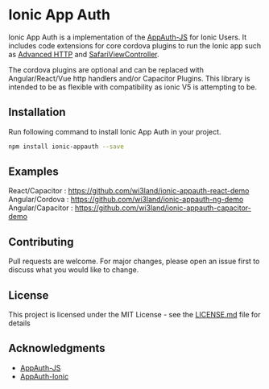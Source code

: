 # Ionic App Auth
Ionic App Auth is a implementation of the [AppAuth-JS](https://github.com/openid/AppAuth-JS) for Ionic Users.
It includes code extensions for core cordova plugins to run the Ionic app such as [Advanced HTTP](https://github.com/silkimen/cordova-plugin-advanced-http) and [SafariViewController](https://github.com/EddyVerbruggen/cordova-plugin-safariviewcontroller).

The cordova plugins are optional and can be replaced with Angular/React/Vue http handlers and/or Capacitor Plugins.
This library is intended to be as flexible with compatibility as ionic V5 is attempting to be.

## Installation
Run following command to install Ionic App Auth in your project.

```bash
npm install ionic-appauth --save
```

## Examples
React/Capacitor : https://github.com/wi3land/ionic-appauth-react-demo<br />
Angular/Cordova : https://github.com/wi3land/ionic-appauth-ng-demo<br />
Angular/Capacitor : https://github.com/wi3land/ionic-appauth-capacitor-demo

## Contributing
Pull requests are welcome. For major changes, please open an issue first to discuss what you would like to change.

## License

This project is licensed under the MIT License - see the [LICENSE.md](LICENSE.md) file for details

## Acknowledgments

* [AppAuth-JS](https://github.com/openid/AppAuth-JS)
* [AppAuth-Ionic](https://github.com/Belicosus/AppAuth-Ionic)
